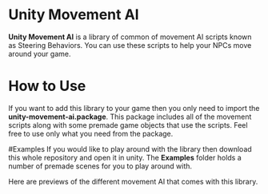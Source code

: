# Unity Movement AI
**Unity Movement AI** is a library of common of movement AI scripts known as Steering Behaviors. You can use these scripts to help your NPCs move around your game.

# How to Use
If you want to add this library to your game then you only need to import the **unity-movement-ai.package**. This package includes all of the movement scripts along with some premade game objects that use the scripts. Feel free to use only what you need from the package.

#Examples
If you would like to play around with the library then download this whole repository and open it in unity. The **Examples** folder holds a number of premade scenes for you to play around with.

Here are previews of the different movement AI that comes with this library.
